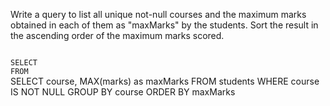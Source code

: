 Write a query to list all unique not-null courses and the maximum marks obtained in each of them as "maxMarks" by the students.
Sort the result in the ascending order of the maximum marks scored.



<codeblock language="sql" dbName="students1.db" type="exercise" testMode="fixedInput">
<code>
SELECT
FROM
</code>

<solution>
SELECT course, MAX(marks) as maxMarks
FROM students
WHERE course IS NOT NULL
GROUP BY course
ORDER BY maxMarks
</solution>
</codeblock>